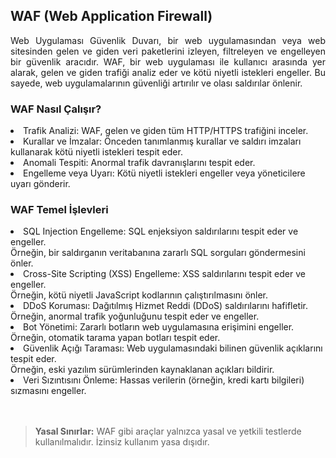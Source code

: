 ## WAF (Web Application Firewall)
<p align="justify">Web Uygulaması Güvenlik Duvarı, bir web uygulamasından veya web sitesinden gelen ve giden veri paketlerini izleyen, filtreleyen ve engelleyen bir güvenlik aracıdır. WAF, bir web uygulaması ile kullanıcı arasında yer alarak, gelen ve giden trafiği analiz eder ve kötü niyetli istekleri engeller. Bu sayede, web uygulamalarının güvenliği artırılır ve olası saldırılar önlenir.

### WAF Nasıl Çalışır?
<li>Trafik Analizi: WAF, gelen ve giden tüm HTTP/HTTPS trafiğini inceler.</li>
<li>Kurallar ve İmzalar: Önceden tanımlanmış kurallar ve saldırı imzaları kullanarak kötü niyetli istekleri tespit eder.</li>
<li>Anomali Tespiti: Anormal trafik davranışlarını tespit eder.</li>
<li>Engelleme veya Uyarı: Kötü niyetli istekleri engeller veya yöneticilere uyarı gönderir.</li>

### WAF Temel İşlevleri
<li>SQL Injection Engelleme: SQL enjeksiyon saldırılarını tespit eder ve engeller.</li>
Örneğin, bir saldırganın veritabanına zararlı SQL sorguları göndermesini önler.
<li>Cross-Site Scripting (XSS) Engelleme: XSS saldırılarını tespit eder ve engeller.</li>
Örneğin, kötü niyetli JavaScript kodlarının çalıştırılmasını önler.
<li>DDoS Koruması: Dağıtılmış Hizmet Reddi (DDoS) saldırılarını hafifletir.</li>
Örneğin, anormal trafik yoğunluğunu tespit eder ve engeller.
<li>Bot Yönetimi: Zararlı botların web uygulamasına erişimini engeller. </li>
Örneğin, otomatik tarama yapan botları tespit eder.
<li>Güvenlik Açığı Taraması: Web uygulamasındaki bilinen güvenlik açıklarını tespit eder. </li>
Örneğin, eski yazılım sürümlerinden kaynaklanan açıkları bildirir.
<li>Veri Sızıntısını Önleme: Hassas verilerin (örneğin, kredi kartı bilgileri) sızmasını engeller.</li> <br><br>

> **Yasal Sınırlar:** WAF gibi araçlar yalnızca yasal ve yetkili testlerde kullanılmalıdır. İzinsiz kullanım yasa dışıdır. <br>





 
